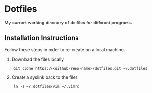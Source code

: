 # Dotfiles
My current working directory of dotfiles for different programs. 

## Installation Instructions
Follow these steps in order to re-create on a local machine. 

1. Download the files locally
``` 
    git clone https://<github-repo-name>/dotfiles.git ~/.dotfiles
```
2. Create a syslink back to the files
```
    ln -s ~/.dotfiles/vim ~/.vimrc
```


